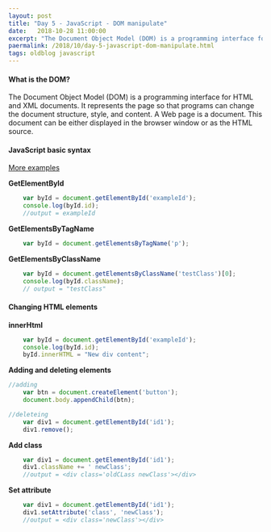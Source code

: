 ```yaml
---
layout: post
title: "Day 5 - JavaScript - DOM manipulate"
date:   2018-10-28 11:00:00
excerpt: "The Document Object Model (DOM) is a programming interface for HTML and XML documents. It represents the page so that programs can change the document structure, style, and content."
paermalink: /2018/10/day-5-javascript-dom-manipulate.html
tags: oldblog javascript
--- 
```


#### What is the DOM?
The Document Object Model (DOM) is a programming interface for HTML and XML documents. It represents the page so that programs can change the document structure, style, and content. A Web page is a document. This document can be either displayed in the browser window or as the HTML source.

#### JavaScript basic syntax
[More examples](https://www.w3schools.com/js/js_htmldom_document.asp)

**GetElementById**

```javascript
    var byId = document.getElementById('exampleId');
    console.log(byId.id);
    //output = exampleId
```

**GetElementsByTagName**

```javascript
    var byId = document.getElementsByTagName('p');
```

**GetElementsByClassName**

```javascript
    var byId = document.getElementsByClassName('testClass')[0];
    console.log(byId.className);
    // output = "testClass"
```

#### Changing HTML elements

**innerHtml**

```javascript
    var byId = document.getElementById('exampleId');
    console.log(byId.id);
    byId.innerHTML = "New div content";
```

**Adding and deleting elements**

```javascript
//adding
    var btn = document.createElement('button');
    document.body.appendChild(btn);

//deleteing
    var div1 = document.getElementById('id1');
    div1.remove();
```

**Add class**

```javascript
    var div1 = document.getElementById('id1');
    div1.className += ' newClass';
    //output = <div class='oldCLass newClass'></div>
```

**Set attribute**

```javascript
    var div1 = document.getElementById('id1');
    div1.setAttribute('class', 'newClass');
    //output = <div class='newClass'></div>
```